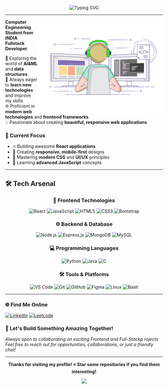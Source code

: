 <div align="center">

![Typing SVG](https://readme-typing-svg.herokuapp.com/?font=Outfit&weight=600&size=35&center=true&vCenter=true&width=600&height=70&duration=4000&pause=1000&color=00D9FF&lines=Hi+There!+👋;I'm+Rishikesh+Akkalwar!;Fullstack+Developer+💻;Computer+Engineering+Student+🎓;From+INDIA;Always+Learning+New+Things!+🚀)

</div>

---
 

<img align="right" alt="Coding" width="400" src="https://raw.githubusercontent.com/devSouvik/devSouvik/master/gif3.gif">

**Computer Engineering Student from INDIA**  
**Fullstack Developer**

🤖 Exploring the world of **AI&ML** and **data structures**  
🌱 Always eager to **learn new technologies** and improve my skills  
🌐 Proficient in **modern web technologies** and **frontend frameworks**  
💡 Passionate about creating **beautiful, responsive web applications**

### 🎯 Current Focus
- 🔥 Building awesome **React applications**
- 📱 Creating **responsive, mobile-first** designs
- 🎨 Mastering **modern CSS** and **UI/UX** principles
- 🚀 Learning **advanced JavaScript** concepts

---

## 🛠️ Tech Arsenal

<div align="center">

### 🎨 Frontend Technologies
![React](https://img.shields.io/badge/React-20232A?style=for-the-badge&logo=react&logoColor=61DAFB)
![JavaScript](https://img.shields.io/badge/JavaScript-F7DF1E?style=for-the-badge&logo=javascript&logoColor=black)
![HTML5](https://img.shields.io/badge/HTML5-E34F26?style=for-the-badge&logo=html5&logoColor=white)
![CSS3](https://img.shields.io/badge/CSS3-1572B6?style=for-the-badge&logo=css3&logoColor=white)
![Bootstrap](https://img.shields.io/badge/Bootstrap-563D7C?style=for-the-badge&logo=bootstrap&logoColor=white)

### ⚙️ Backend & Database
![Node.js](https://img.shields.io/badge/Node.js-43853D?style=for-the-badge&logo=node.js&logoColor=white)
![Express.js](https://img.shields.io/badge/Express.js-000000?style=for-the-badge&logo=express&logoColor=white)
![MongoDB](https://img.shields.io/badge/MongoDB-4EA94B?style=for-the-badge&logo=mongodb&logoColor=white)
![MySQL](https://img.shields.io/badge/MySQL-005C84?style=for-the-badge&logo=mysql&logoColor=white)

### 💻 Programming Languages
![Python](https://img.shields.io/badge/Python-3776AB?style=for-the-badge&logo=python&logoColor=white)
![Java](https://img.shields.io/badge/Java-ED8B00?style=for-the-badge&logo=java&logoColor=white)
![C](https://img.shields.io/badge/C-00599C?style=for-the-badge&logo=c&logoColor=white)

### 🛠️ Tools & Platforms
![VS Code](https://img.shields.io/badge/VS_Code-007ACC?style=for-the-badge&logo=visual-studio-code&logoColor=white)
![Git](https://img.shields.io/badge/Git-F05032?style=for-the-badge&logo=git&logoColor=white)
![GitHub](https://img.shields.io/badge/GitHub-100000?style=for-the-badge&logo=github&logoColor=white)
![Figma](https://img.shields.io/badge/Figma-F24E1E?style=for-the-badge&logo=figma&logoColor=white)
![Linux](https://img.shields.io/badge/Linux-FCC624?style=for-the-badge&logo=linux&logoColor=black)
![Bash](https://img.shields.io/badge/Bash-4EAA25?style=for-the-badge&logo=gnu-bash&logoColor=white)

</div>

---

### 🌐 Find Me Online

[![LinkedIn](https://img.shields.io/badge/LinkedIn-0077B5?style=for-the-badge&logo=linkedin&logoColor=white)](https://www.linkedin.com/in/rishi-a-30a3a0260/)
[![Leetcode](https://img.shields.io/badge/Leetcode-0077B5?style=for-the-badge&logo=leetcode&logoColor=white)](https://leetcode.com/u/rishiakki2003/)

### 💬 Let's Build Something Amazing Together!

*Always open to collaborating on exciting Frontend and Full-Stackp rojects*  
*Feel free to reach out for opportunities, collaborations, or just a friendly chat!*

</div>


---

<div align="center">


**Thanks for visiting my profile! ⭐ Star some repositories if you find them interesting!**

<img src="https://capsule-render.vercel.app/api?type=waving&color=gradient&height=100&section=footer"/>
</div>

